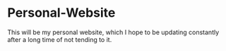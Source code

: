 # Personal-Website

This will be my personal website, which I hope to be updating constantly after a long time of not tending to it.
